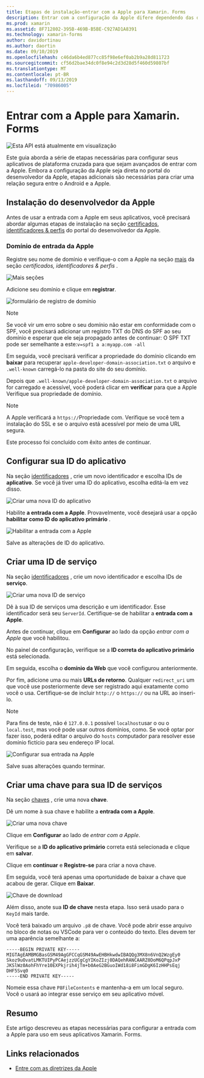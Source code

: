 ```yaml
---
title: Etapas de instalação-entrar com a Apple para Xamarin. Forms
description: Entrar com a configuração da Apple difere dependendo das diferentes plataformas que seu aplicativo móvel tem como destino.
ms.prod: xamarin
ms.assetid: 8F712802-395B-469B-B5BE-C927AD1A8391
ms.technology: xamarin-forms
author: davidortinau
ms.author: daortin
ms.date: 09/10/2019
ms.openlocfilehash: c46da6b4ed877cc85f98e6ef0ab2b9a28d811723
ms.sourcegitcommit: cf56d2bae34dc0f8e94c2d3d28d5f460d59807bf
ms.translationtype: MT
ms.contentlocale: pt-BR
ms.lasthandoff: 09/13/2019
ms.locfileid: "70986005"
---
```

# <a name="setup-sign-in-with-apple-for-xamarinforms"></a>Entrar com a Apple para Xamarin. Forms

![Esta API está atualmente em visualização](~/media/shared/preview.png)

Este guia aborda a série de etapas necessárias para configurar seus aplicativos de plataforma cruzada para que sejam avançados de entrar com a Apple. Embora a configuração da Apple seja direta no portal do desenvolvedor da Apple, etapas adicionais são necessárias para criar uma relação segura entre o Android e a Apple. 

## <a name="apple-developer-setup"></a>Instalação do desenvolvedor da Apple

Antes de usar a entrada com a Apple em seus aplicativos, você precisará abordar algumas etapas de instalação na seção [certificados, identificadores & perfis](https://developer.apple.com/account/resources/) do portal do desenvolvedor da Apple.

### <a name="apple-sign-in-domain"></a>Domínio de entrada da Apple

Registre seu nome de domínio e verifique-o com a Apple na seção [mais](https://developer.apple.com/account/resources/services/list) da seção *certificados, identificadores & perfis* .

![Mais seções](sign-in-images/readme-signin-domain-configure.png)

Adicione seu domínio e clique em **registrar**.

![formulário de registro de domínio](sign-in-images/readme-signin-domain-more.png)

> [!NOTE]
> Se você vir um erro sobre o seu domínio não estar em conformidade com o SPF, você precisará adicionar um registro TXT do DNS do SPF ao seu domínio e esperar que ele seja propagado antes de continuar: O SPF TXT pode ser semelhante a este:`v=spf1 a a:myapp.com -all`

Em seguida, você precisará verificar a propriedade do domínio clicando em **baixar** para recuperar `apple-developer-domain-association.txt` o arquivo e `.well-known` carregá-lo na pasta do site do seu domínio.

Depois que `.well-known/apple-developer-domain-association.txt` o arquivo for carregado e acessível, você poderá clicar em **verificar** para que a Apple Verifique sua propriedade de domínio.

> [!NOTE]
> A Apple verificará a `https://`Propriedade com. Verifique se você tem a instalação do SSL e se o arquivo está acessível por meio de uma URL segura.

Este processo foi concluído com êxito antes de continuar.

## <a name="setup-your-app-id"></a>Configurar sua ID do aplicativo

Na seção [identificadores](https://developer.apple.com/account/resources/identifiers/list) , crie um novo identificador e escolha IDs de **aplicativo**. Se você já tiver uma ID do aplicativo, escolha editá-la em vez disso.

![Criar uma nova ID do aplicativo](sign-in-images/readme-appid-create.png)

Habilite **a entrada com a Apple**. Provavelmente, você desejará usar a opção **habilitar como ID do aplicativo primário** .

![Habilitar a entrada com a Apple](sign-in-images/readme-appid-signin.png)

Salve as alterações de ID do aplicativo.

## <a name="create-a-service-id"></a>Criar uma ID de serviço

Na seção [identificadores](https://developer.apple.com/account/resources/identifiers/list/serviceId) , crie um novo identificador e escolha IDs de **serviço**.

![Criar uma nova ID de serviço](sign-in-images/readme-serviceid-create.png)

Dê à sua ID de serviços uma descrição e um identificador.  Esse identificador será seu `ServerId`.  Certifique-se de habilitar a **entrada com a Apple**.

Antes de continuar, clique em **Configurar** ao lado da opção _entrar com a Apple_ que você habilitou.

No painel de configuração, verifique se a **ID correta do aplicativo primário** está selecionada.

Em seguida, escolha o **domínio da Web** que você configurou anteriormente.

Por fim, adicione uma ou mais **URLs de retorno**.  Qualquer `redirect_uri` um que você use posteriormente deve ser registrado aqui exatamente como você o usa.  Certifique-se de incluir `http://` o `https://` ou na URL ao inseri-lo.

> [!NOTE]
> Para fins de teste, não é `127.0.0.1` possível `localhost`usar o ou o `local.test`, mas você pode usar outros domínios, como.  Se você optar por fazer isso, poderá editar o arquivo do `hosts` computador para resolver esse domínio fictício para seu endereço IP local.

![Configurar sua entrada na Apple](sign-in-images/readme-serviceid-configure.png)

Salve suas alterações quando terminar.

## <a name="create-a-key-for-your-services-id"></a>Criar uma chave para sua ID de serviços

Na seção [chaves](https://developer.apple.com/account/resources/authkeys/list) , crie uma nova **chave**.

Dê um nome à sua chave e habilite a **entrada com a Apple**.

![Criar uma nova chave](sign-in-images/readme-key-create.png)

Clique em **Configurar** ao lado de _entrar com a Apple_.

Verifique se a **ID do aplicativo primário** correta está selecionada e clique em **salvar**.

Clique em **continuar** e **Registre-se** para criar a nova chave.

Em seguida, você terá apenas uma oportunidade de baixar a chave que acabou de gerar.  Clique em **Baixar**.

![Chave de download](sign-in-images/readme-key-download.png)

Além disso, anote sua **ID de chave** nesta etapa. Isso será usado para o `KeyId` mais tarde.

Você terá baixado um arquivo `.p8` de chave.  Você pode abrir esse arquivo no bloco de notas ou VSCode para ver o conteúdo do texto.  Eles devem ter uma aparência semelhante a:

```
-----BEGIN PRIVATE KEY-----
MIGTAgEAMBMGBasGSM49AgGFCCqGSM49AwEHBHkwdwIBAQQg3MX8n6VnQ2WzgEy0
Skoz9uOvatLMKTUIPyPCAejzzUCgCgYIKoZIzj0DAQehRANCAARZ0DoM6QPqpJxP
JKSlWz0AohFhYre10EXPkjrih4jTm+b0AeG2BGuoIWd18i8FimGDgK6IzHHPsEqj
DHF5Svq0
-----END PRIVATE KEY-----
```

Nomeie essa chave `P8FileContents` e mantenha-a em um local seguro. Você o usará ao integrar esse serviço em seu aplicativo móvel.

## <a name="summary"></a>Resumo

Este artigo descreveu as etapas necessárias para configurar a entrada com a Apple para uso em seus aplicativos Xamarin. Forms.

## <a name="related-links"></a>Links relacionados

- [Entre com as diretrizes da Apple](https://developer.apple.com/design/human-interface-guidelines/sign-in-with-apple/overview/)
  